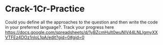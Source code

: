 # Crack-1Cr-Practice
Could you define all the approaches to the question and then write the code in your preferred language?.
Track your progress here https://docs.google.com/spreadsheets/d/1yBZcmHult0wuNIV44LNLIgmyXXVTFEz4DOz1nloL1pA/edit?gid=0#gid=0  
